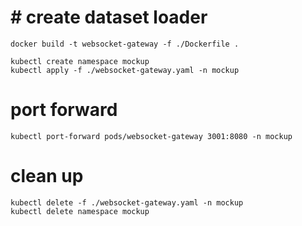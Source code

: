 # # create dataset loader

```
docker build -t websocket-gateway -f ./Dockerfile .
```

```
kubectl create namespace mockup
kubectl apply -f ./websocket-gateway.yaml -n mockup
```

# port forward

```
kubectl port-forward pods/websocket-gateway 3001:8080 -n mockup
```

# clean up

```
kubectl delete -f ./websocket-gateway.yaml -n mockup
kubectl delete namespace mockup
```
